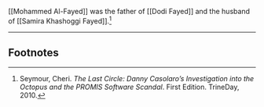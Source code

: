 [[Mohammed Al-Fayed]] was the father of [[Dodi Fayed]] and the husband of [[Samira Khashoggi Fayed]].[^1]

---
## Footnotes

[^1]: Seymour, Cheri. *The Last Circle: Danny Casolaro’s Investigation into the Octopus and the PROMIS Software Scandal*. First Edition. TrineDay, 2010.